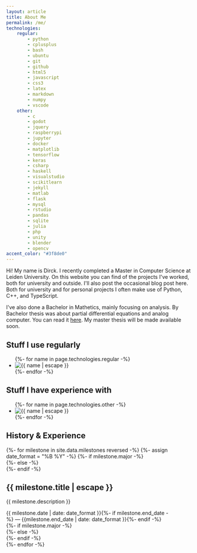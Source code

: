 ```yaml
---
layout: article
title: About Me
permalink: /me/
technologies:
    regular:
        - python
        - cplusplus
        - bash
        - ubuntu
        - git
        - github
        - html5
        - javascript
        - css3
        - latex
        - markdown
        - numpy
        - vscode
    other:
        - c
        - godot
        - jquery
        - raspberrypi
        - jupyter
        - docker
        - matplotlib
        - tensorflow
        - keras
        - csharp
        - haskell
        - visualstudio
        - scikitlearn
        - jekyll
        - matlab
        - flask
        - mysql
        - rstudio
        - pandas
        - sqlite
        - julia
        - php
        - unity
        - blender
        - opencv
accent_color: "#3f8de0"
---
```


Hi! My name is Dirck. I recently completed a Master in Computer Science at Leiden University. On this website you can find of the projects I've worked, both for university and outside. I'll also post the occasional blog post here. Both for university and for personal projects I often make use of Python, C++, and TypeScript.

I've also done a Bachelor in Mathetics, mainly focusing on analysis. By Bachelor thesis was about partial differential equations and analog computer. You can read it [here](https://theses.liacs.nl/2706). My master thesis will be made available soon.

## Stuff I use regularly

<ul class="icon-listing">
    {%- for name in page.technologies.regular -%}
        <li><img src="https://cdn.jsdelivr.net/gh/devicons/devicon@latest/icons/{{name | escape}}/{{name | escape}}-original.svg" title="{{ name | escape }}" alt="{{ name | escape }}"></li>
    {%- endfor -%}
</ul>

## Stuff I have experience with

<ul class="icon-listing">
    {%- for name in page.technologies.other -%}
        <li><img src="https://cdn.jsdelivr.net/gh/devicons/devicon@latest/icons/{{name | escape}}/{{name | escape}}-original.svg" title="{{ name | escape }}" alt="{{ name | escape }}"></li>
    {%- endfor -%}
</ul>

## History & Experience

<div class="milestones" style="--accent-color: {{ page.accent_color }};">
    {%- for milestone in site.data.milestones reversed -%}
        {%- assign date_format = "%B %Y" -%}
        {%- if milestone.major -%}
        <div class="milestone milestone-major">
        {%- else -%}
        <div class="milestone">
        {%- endif -%}
            <div class="milestone-text">
                <h2 class="milestone-title">{{ milestone.title | escape }}</h2>
                <p>{{ milestone.description }}</p>
            </div>
            <div class="milestone-meta"><span>{{ milestone.date | date: date_format }}{%- if milestone.end_date -%}&nbsp;&mdash;&nbsp;{{milestone.end_date | date: date_format }}{%- endif -%}</span></div>
            {%- if milestone.major -%}
                <div class="timepoint-major"></div>
            {%- else -%}
                <div class="timepoint-minor"></div>
            {%- endif -%}
        </div>
    {%- endfor -%}
</div>